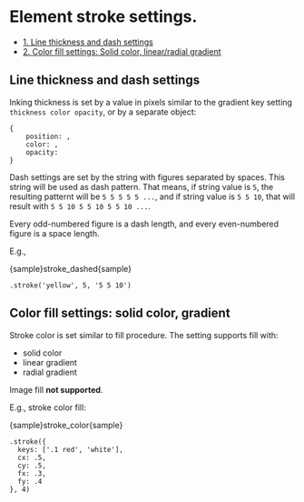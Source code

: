 # Element stroke settings.
* [1. Line thickness and dash settings](#thickness-dashed)
* [2. Color fill settings: Solid color, linear/radial gradient](#color)

## Line thickness and dash settings
Inking thickness is set by a value in pixels similar to the gradient key setting
 `thickness color opacity`, or by a separate object: 

 ```
 {
     position: ,
     color: ,
     opacity:
 }
 ```

Dash settings are set by the string with figures separated by spaces.
 This string will be used as dash pattern. That means, if  string value is
 `5`, the resulting patternt will be `5 5 5 5 5 ...`, and if string value is 
 `5 5 10`, that will result with `5 5 10 5 5 10 5 5 10 ...`.
 
Every odd-numbered figure is a dash length, and every even-numbered figure is a
 space length.

E.g.,

{sample}stroke_dashed{sample}

```
.stroke('yellow', 5, '5 5 10')
```

## Color fill settings: solid color, gradient
Stroke color is set similar to fill procedure. 
The setting supports fill with:
* solid color
* linear gradient
* radial gradient

Image fill **not supported**.

E.g., stroke color fill:

{sample}stroke_color{sample}

```
.stroke({
  keys: ['.1 red', 'white'],
  cx: .5,
  cy: .5,
  fx: .3,
  fy: .4
}, 4)
```
